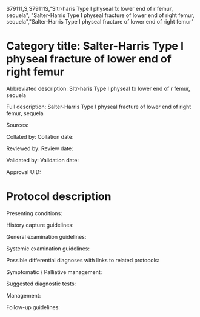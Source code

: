 S79111,S,S79111S,"Sltr-haris Type I physeal fx lower end of r femur, sequela", "Salter-Harris Type I physeal fracture of lower end of right femur, sequela","Salter-Harris Type I physeal fracture of lower end of right femur"
# Category title: Salter-Harris Type I physeal fracture of lower end of right femur

Abbreviated description: Sltr-haris Type I physeal fx lower end of r femur, sequela

Full description: Salter-Harris Type I physeal fracture of lower end of right femur, sequela

Sources:

Collated by:
Collation date:

Reviewed by:
Review date:

Validated by:
Validation date:

Approval UID:

# Protocol description

Presenting conditions:

History capture guidelines:

General examination guidelines:

Systemic examination guidelines:

Possible differential diagnoses with links to related protocols:

Symptomatic / Palliative management:

Suggested diagnostic tests:

Management:

Follow-up guidelines:
